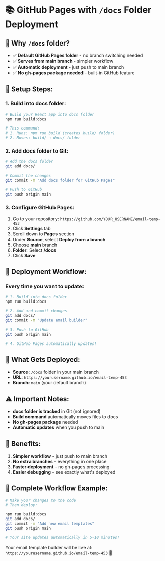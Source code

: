 # 📚 GitHub Pages with `/docs` Folder Deployment

## 🎯 **Why `/docs` folder?**

- ✅ **Default GitHub Pages folder** - no branch switching needed
- ✅ **Serves from main branch** - simpler workflow
- ✅ **Automatic deployment** - just push to main branch
- ✅ **No gh-pages package needed** - built-in GitHub feature

## 🔧 **Setup Steps:**

### **1. Build into docs folder:**
```bash
# Build your React app into docs folder
npm run build:docs

# This command:
# 1. Runs: npm run build (creates build/ folder)
# 2. Moves: build/ → docs/ folder
```

### **2. Add docs folder to Git:**
```bash
# Add the docs folder
git add docs/

# Commit the changes
git commit -m "Add docs folder for GitHub Pages"

# Push to GitHub
git push origin main
```

### **3. Configure GitHub Pages:**
1. Go to your repository: `https://github.com/YOUR_USERNAME/email-temp-453`
2. Click **Settings** tab
3. Scroll down to **Pages** section
4. Under **Source**, select **Deploy from a branch**
5. Choose **main** branch
6. **Folder**: Select **/docs**
7. Click **Save**

## 🚀 **Deployment Workflow:**

### **Every time you want to update:**
```bash
# 1. Build into docs folder
npm run build:docs

# 2. Add and commit changes
git add docs/
git commit -m "Update email builder"

# 3. Push to GitHub
git push origin main

# 4. GitHub Pages automatically updates!
```

## 📁 **What Gets Deployed:**

- **Source**: `/docs` folder in your main branch
- **URL**: `https://yourusername.github.io/email-temp-453`
- **Branch**: `main` (your default branch)

## ⚠️ **Important Notes:**

- **docs folder is tracked** in Git (not ignored)
- **Build command** automatically moves files to docs
- **No gh-pages package** needed
- **Automatic updates** when you push to main

## 🎉 **Benefits:**

1. **Simpler workflow** - just push to main branch
2. **No extra branches** - everything in one place
3. **Faster deployment** - no gh-pages processing
4. **Easier debugging** - see exactly what's deployed

## 🔄 **Complete Workflow Example:**

```bash
# Make your changes to the code
# Then deploy:

npm run build:docs
git add docs/
git commit -m "Add new email templates"
git push origin main

# Your site updates automatically in 5-10 minutes!
```

Your email template builder will be live at: `https://yourusername.github.io/email-temp-453` 🎉

